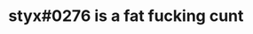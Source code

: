# styx#0276 is a fat fucking cunt

<!--# StormFN Launcher
The Launcher used for Storm Hybrid Server.

Launcher Made in C# ModernWpf

discord.gg/stormfn

# Creators
Launcher Created by Rythm, Stormzy Glitches and NOTPIES.
-->
